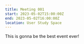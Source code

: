 ```yaml
---
title: Meeting 001
start: 2023-05-02T15:00:00Z
end: 2023-05-02T16:00:00Z
location: User Study Space
---
```


This is gonna be the best event ever!

